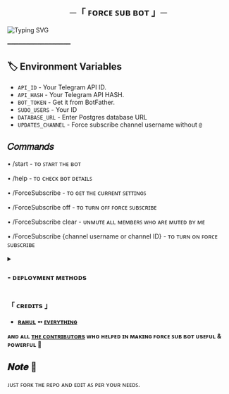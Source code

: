 <h2 align="center">
  ─「 ꜰᴏʀᴄᴇ ꜱᴜʙ  ʙᴏᴛ 」─
</h2>


![Typing SVG](https://readme-typing-svg.herokuapp.com/?lines=FORCE+SUB+BOT+!;CREATED+BY+CodeXBots!;A+ADVANCE+BOT+WITH+COOL+FEATURES!)
</p>

 ━━━━━━━━━━━━━━━━━

## 🏷 Environment Variables
  - `API_ID` - Your Telegram API ID.
  - `API_HASH` - Your Telegram API HASH.
  - `BOT_TOKEN` - Get it from BotFather.
  - `SUDO_USERS` - Your ID
  - `DATABASE_URL` - Enter Postgres database URL
  - `UPDATES_CHANNEL` - Force subscribe channel username without `@`

## 𝐶𝑜𝑚𝑚𝑎𝑛𝑑𝑠

• /start - ᴛᴏ ꜱᴛᴀʀᴛ ᴛʜᴇ ʙᴏᴛ

• /help - ᴛᴏ ᴄʜᴇᴄᴋ ʙᴏᴛ ᴅᴇᴛᴀɪʟꜱ

• /ForceSubscribe - ᴛᴏ ɢᴇᴛ ᴛʜᴇ ᴄᴜʀʀᴇɴᴛ ꜱᴇᴛᴛɪɴɢꜱ

• /ForceSubscribe off - ᴛᴏ ᴛᴜʀɴ ᴏꜰꜰ ꜰᴏʀᴄᴇ ꜱᴜʙꜱᴄʀɪʙᴇ

• /ForceSubscribe clear - ᴜɴᴍᴜᴛᴇ ᴀʟʟ ᴍᴇᴍʙᴇʀꜱ ᴡʜᴏ ᴀʀᴇ ᴍᴜᴛᴇᴅ ʙʏ ᴍᴇ

• /ForceSubscribe {channel username or channel ID} - ᴛᴏ ᴛᴜʀɴ ᴏɴ ꜰᴏʀᴄᴇ ꜱᴜʙꜱᴄʀɪʙᴇ

<details>
<summary><h3>
- <b> ᴅᴇᴘʟᴏʏᴍᴇɴᴛ ᴍᴇᴛʜᴏᴅs </b>
</h3></summary>
<h3 align="center">
    ─「 ᴅᴇᴩʟᴏʏ ᴏɴ ʜᴇʀᴏᴋᴜ 」─
</h3>

<p align="center"><a href="https://github.com/CodeXBots/Force-Sub-Bot">
  <img src="https://www.herokucdn.com/deploy/button.svg" alt="Deploy On Heroku">
</a></p>
<h3 align="center">
    ─「 ᴅᴇᴩʟᴏʏ ᴏɴ ᴋᴏʏᴇʙ 」─
</h3>
<p align="center"><a href="https://app.koyeb.com/deploy?type=git&repository=github.com/CodeXBots/Force-Sub-Bot&branch=main&name=Rename-Bot">
  <img src="https://www.koyeb.com/static/images/deploy/button.svg" alt="Deploy On Koyeb">
</a></p>
<h3 align="center">
    ─「 ᴅᴇᴩʟᴏʏ ᴏɴ ʀᴀɪʟᴡᴀʏ 」─
</h3>
<p align="center"><a href="https://railway.app/deploy?template=https://github.com/CodeXBots/Force-Sub-Bot"">
     <img height="45px" src="https://railway.app/button.svg">
</a></p>
<h3 align="center">
    ─「 ᴅᴇᴩʟᴏʏ ᴏɴ ʀᴇɴᴅᴇʀ 」─
</h3>
<p align="center"><a href="https://render.com/deploy?repo=https://github.com/CodeXBots/Force-Sub-Bot">
<img src="https://render.com/images/deploy-to-render-button.svg" alt="Deploy to Render">
</a></p>
<h3 align="center">
    ─「 ᴅᴇᴩʟᴏʏ ᴏɴ ᴠᴘs 」─
</h3>
<p>
<pre>
git clone https://github.com/CodeXBots/Force-Sub-Bot
# Install Packages
pip3 install -U -r requirements.txt
Edit info.py with variables as given below then run bot
python3 bot.py
</pre>
</p>
</details>

<h3>「 ᴄʀᴇᴅɪᴛs 」
</h3>

- <b>[ʀᴀʜᴜʟ](https://github.com/CodeXBots)  ➻  [ᴇᴠᴇʀʏᴛʜɪɴɢ](https://youtube.com/@RahulReviews) </b>
 
<b>ᴀɴᴅ ᴀʟʟ [ᴛʜᴇ ᴄᴏɴᴛʀɪʙᴜᴛᴏʀs](https://telegram.me/CodeXSupport) ᴡʜᴏ ʜᴇʟᴩᴇᴅ ɪɴ ᴍᴀᴋɪɴɢ ꜰᴏʀᴄᴇ ꜱᴜʙ ʙᴏᴛ ᴜsᴇꜰᴜʟ & ᴩᴏᴡᴇʀꜰᴜʟ 🖤 </b>

##  𝑵𝒐𝒕𝒆  📌

ᴊᴜꜱᴛ ꜰᴏʀᴋ ᴛʜᴇ ʀᴇᴘᴏ ᴀɴᴅ ᴇᴅɪᴛ ᴀꜱ ᴘᴇʀ ʏᴏᴜʀ ɴᴇᴇᴅꜱ.

